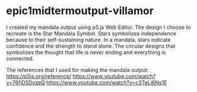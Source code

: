 # epic1midtermoutput-villamor

I created my mandala output using p5.js Web Editor. The design I choose to recreate is the Star Mandala Symbol. Stars symbolizes independence because to their self-sustaining nature. In a mandala, stars indicate confidence and the strength to stand alone. The circular designs that symbolizes the thought that life is never ending and everything is connected. 

The references that I used for making the mandala output: 
https://p5js.org/reference/
https://www.youtube.com/watch?v=76fiD5DvzeQ
https://www.youtube.com/watch?v=c3TeLi6Ns1E
